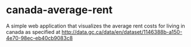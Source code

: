 canada-average-rent
===================

A simple web application that visualizes the average rent costs for living in canada as specified at http://data.gc.ca/data/en/dataset/1146388b-a150-4e70-98ec-eb40cb9083c8
